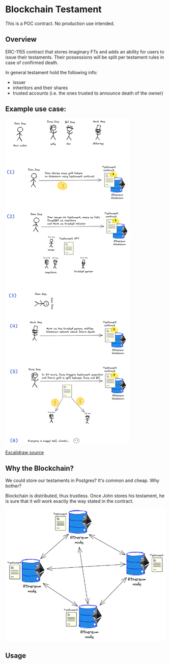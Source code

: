 # Blockchain Testament

This is a POC contract. No production use intended.

## Overview

ERC-1155 contract that stores imaginary FTs and adds an ability for users to issue their testaments.
Their possessions will be split per testament rules in case of confirmed death.

In general testament hold the following info:
* issuer
* inheritors and their shares
* trusted accounts (i.e. the ones trusted to announce death of the owner)

## Example use case:

![use-case](./assets/use-case.png)

[Excalidraw source](./assets/use-case.excalidraw)

## Why the Blockchain?

We could store our testaments in Postgres? It's common and cheap. Why bother?

Blockchain is distributed, thus trustless. 
Once John stores his testament, he is sure that it will work exactly the way stated in the contract.

![blockchain-network](./assets/blockchain-network.png)

## Usage

<!-- TODO: add usage examples -->
